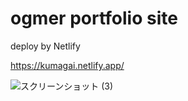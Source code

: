 # ogmer portfolio site

deploy by Netlify

https://kumagai.netlify.app/

![スクリーンショット (3)](https://user-images.githubusercontent.com/52206772/104537558-877d1180-565d-11eb-995d-44c5a5a8ed3d.png)
